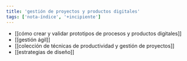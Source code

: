 ```yaml
---
title: 'gestión de proyectos y productos digitales'
tags: ['nota-índice', '+incipiente']
---
```


- [[cómo crear y validar prototipos de procesos y productos digitales]]
- [[gestión ágil]]
- [[colección de técnicas de productividad y gestión de proyectos]]
- [[estrategias de diseño]]